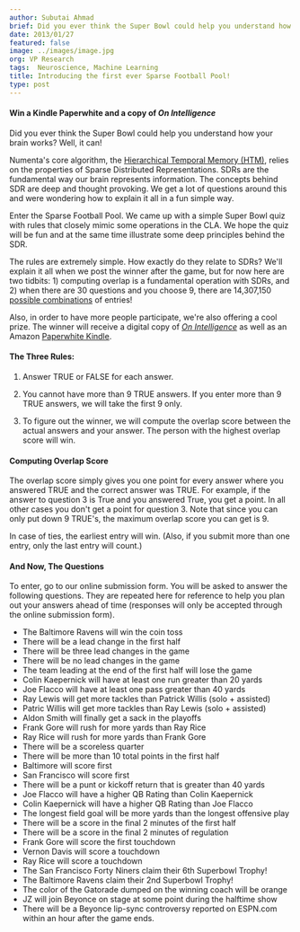 ```yaml
---
author: Subutai Ahmad
brief: Did you ever think the Super Bowl could help you understand how your brain works? Numenta's core algorithm, the Cortical Learning Algorithmm (CLA) relies on the
date: 2013/01/27
featured: false
image: ../images/image.jpg
org: VP Research
tags:  Neuroscience, Machine Learning
title: Introducing the first ever Sparse Football Pool!
type: post
---
```


#### Win a Kindle Paperwhite and a copy of *On Intelligence*

Did you ever think the Super Bowl could help you understand how your brain
works? Well, it can!

Numenta's core algorithm, the
[Hierarchical Temporal Memory (HTM)](/technology-overview/),
relies on the properties of Sparse Distributed Representations. SDRs are the
fundamental way our brain represents information. The concepts behind SDR are
deep and thought provoking. We get a lot of questions around this and were
wondering how to explain it all in a fun simple way.

Enter the Sparse Football Pool. We came up with a simple Super Bowl quiz with
rules that closely mimic some operations in the CLA. We hope the quiz will be
fun and at the same time illustrate some deep principles behind the SDR.

The rules are extremely simple.   How exactly do they relate to SDRs? We'll
explain it all when we post the winner after the game, but for now here are two
tidbits: 1) computing overlap is a fundamental operation with SDRs, and 2) when
there are 30 questions and you choose 9, there are 14,307,150
[possible combinations](http://www.calculatorsoup.com/calculators/discretemathematics/combinations.php)
of entries!

Also, in order to have more people participate, we're also offering a cool
prize. The winner will receive a digital copy of
*[On Intelligence](http://www.amazon.com/On-Intelligence-ebook/dp/B003J4VE5Y/ref=sr_1_1?s=digital-text&ie=UTF8&qid=1359401193&sr=1-1&keywords=on+intelligence)*
as well as an Amazon
[Paperwhite Kindle](http://www.amazon.com/gp/product/B007OZNZG0/ref=s9_simh_gw_p349_d2_i1?pf_rd_m=ATVPDKIKX0DER&pf_rd_s=center-2&pf_rd_r=01F8XD1MTXSPHDJF52RD&pf_rd_t=101&pf_rd_p=1389517282&pf_rd_i=507846).


#### The Three Rules:

1) Answer TRUE or FALSE for each answer.

2) You cannot have more than 9 TRUE answers. If you enter more than 9 TRUE
   answers, we will take the first 9 only.

3) To figure out the winner, we will compute the overlap score between the
   actual answers and your answer.  The person with the highest overlap score
   will win.


#### Computing Overlap Score

The overlap score simply gives you one point for every answer where you answered
TRUE and the correct answer was TRUE.   For example, if the answer to question 3
is True and you answered True, you get a point.    In all other cases you don't
get a point for question 3. Note that since you can only put down 9 TRUE's, the
maximum overlap score you can get is 9.

In case of ties, the earliest entry will win.  (Also, if you submit more than
one entry, only the last entry will count.)


####  And Now, The Questions

To enter, go to our online submission form. You will be asked to answer the
following questions. They are repeated here for reference to help you plan out
your answers ahead of time (responses will only be accepted through the online
submission form).

* The Baltimore Ravens will win the coin toss
* There will be a lead change in the first half
* There will be three lead changes in the game
* There will be no lead changes in the game
* The team leading at the end of the first half will lose the game
* Colin Kaepernick will have at least one run greater than 20 yards
* Joe Flacco will have at least one pass greater than 40 yards
* Ray Lewis will get more tackles than Patrick Willis (solo + assisted)
* Patric Willis will get more tackles than Ray Lewis (solo + assisted)
* Aldon Smith will finally get a sack in the playoffs
* Frank Gore will rush for more yards than Ray Rice
* Ray Rice will rush for more yards than Frank Gore
* There will be a scoreless quarter
* There will be more than 10 total points in the first half
* Baltimore will score first
* San Francisco will score first
* There will be a punt or kickoff return that is greater than 40 yards
* Joe Flacco will have a higher QB Rating than Colin Kaepernick
* Colin Kaepernick will have a higher QB Rating than Joe Flacco
* The longest field goal will be more yards than the longest offensive play
* There will be a score in the final 2 minutes of the first half
* There will be a score in the final 2 minutes of regulation
* Frank Gore will score the first touchdown
* Vernon Davis will score a touchdown
* Ray Rice will score a touchdown
* The San Francisco Forty Niners claim their 6th Superbowl Trophy!
* The Baltimore Ravens claim their 2nd Superbowl Trophy!
* The color of the Gatorade dumped on the winning coach will be orange
* JZ will join Beyonce on stage at some point during the halftime show
* There will be a Beyonce lip-sync controversy reported on ESPN.com within an
  hour after the game ends.
